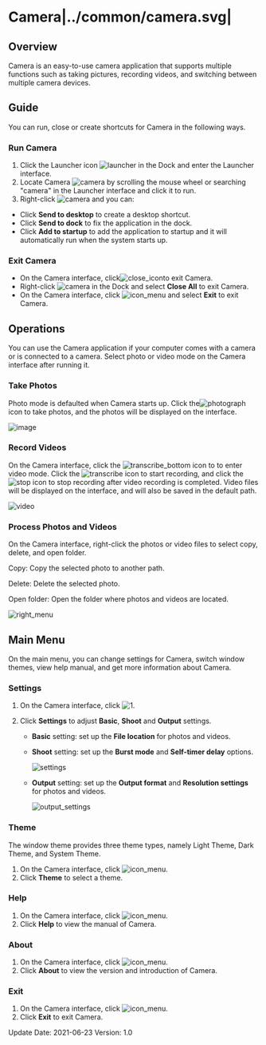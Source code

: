 # Camera|../common/camera.svg|

## Overview

Camera is an easy-to-use camera application that supports multiple functions such as taking pictures, recording videos, and switching between multiple camera devices.

## Guide

You can run, close or create shortcuts for Camera in the following ways.

### Run Camera

1. Click the Launcher icon ![launcher](icon/deepin_launcher.svg) in the Dock and enter the Launcher interface.
2. Locate Camera ![camera](icon/camera.svg) by scrolling the mouse wheel or searching "camera" in the Launcher interface and click it to run.
3. Right-click ![camera](icon/camera.svg) and you can:

 - Click **Send to desktop** to create a desktop shortcut.
 - Click **Send to dock** to fix the application in the dock.
 - Click **Add to startup** to add the application to startup and it will automatically run when the system starts up.

### Exit Camera

- On the Camera interface, click![close_icon](icon/close.svg)to exit Camera.
- Right-click ![camera](icon/camera.svg) in the Dock and select **Close All** to exit Camera.
- On the Camera interface, click ![icon_menu](icon/icon_menu.svg) and select **Exit** to exit Camera.

## Operations

You can use the Camera application if your computer comes with a camera or is connected to a camera. Select photo or video mode on the Camera interface after running it.

### Take Photos

Photo mode is defaulted when Camera starts up. Click the![photograph](icon/photograph.svg) icon to take photos, and the photos will be displayed on the interface.

![image](jpg/image.png)

### Record Videos

On the Camera interface, click the ![transcribe_bottom](icon/transcribe_bottom.svg) icon to to enter video mode. Click the ![transcribe](icon/transcribe.svg) icon to start recording, and click the![stop](icon/stop.svg) icon to stop recording after video recording is completed. Video files will be displayed on the interface, and will also be saved in the default path.

![video](jpg/video.png)

### Process Photos and Videos

On the Camera interface, right-click the photos or video files to select copy, delete, and open folder.

Copy: Copy the selected photo to another path.

Delete: Delete the selected photo.

Open folder: Open the folder where photos and videos are located.

![right_menu](jpg/right_menu.png)

## Main Menu

On the main menu, you can change settings for Camera, switch window themes, view help manual, and get more information about Camera.

### Settings

1. On the Camera interface, click ![1](icon/icon_menu.svg).
2. Click **Settings** to adjust **Basic**, **Shoot** and **Output** settings.

   - **Basic** setting: set up the **File location** for photos and videos.
   - **Shoot** setting: set up the **Burst mode** and **Self-timer delay** options.

     ![settings](jpg/settings.png)

   - **Output** setting: set up the **Output format** and **Resolution settings** for photos and videos.
   
     ![output_settings](jpg/output_settings.png)

### Theme

The window theme provides three theme types, namely Light Theme, Dark Theme, and System Theme.

1.  On the Camera interface, click ![icon_menu](icon/icon_menu.svg).
2.  Click **Theme** to select a theme.

### Help

1.  On the Camera interface, click ![icon_menu](icon/icon_menu.svg).
2.  Click **Help** to view the manual of Camera.

### About

1.  On the Camera interface, click ![icon_menu](icon/icon_menu.svg).
2.  Click **About** to view the version and introduction of Camera. 

### Exit

1.   On the Camera interface, click ![icon_menu](icon/icon_menu.svg). 
2.  Click **Exit** to exit Camera.
<div class="version-info"><span>Update Date: 2021-06-23</span><span> Version: 1.0</span></div>